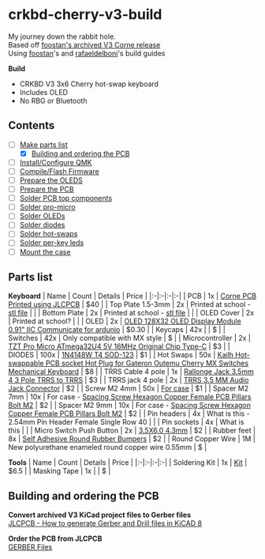 # crkbd-cherry-v3-build

My journey down the rabbit hole.  
Based off [foostan's archived V3 Corne release](https://github.com/foostan/crkbd/releases/tag/v3-final)  
Using [foostan](https://github.com/foostan/crkbd/blob/main/docs/corne-cherry/v3/buildguide_en.md)'s and [rafaeldelboni](https://github.com/rafaeldelboni/buildlogs/blob/main/crkbd-v3.md#compileflash-firmware)'s build guides

**Build**  
- CRKBD V3 3x6 Cherry hot-swap keyboard
- Includes OLED
- No RBG or Bluetooth

## Contents
- [ ] [Make parts list](#parts-list)
  - [X] [Building and ordering the PCB](#building-and-ordering-the-pcb)
- [ ] [Install/Configure QMK](#installconfigure-qmk)
- [ ] [Compile/Flash Firmware](#compileflash-firmware)
- [ ] [Prepare the OLEDS](#prepare-oleds)
- [ ] [Prepare the PCB](#prepare-pcb)
- [ ] [Solder PCB top components](#solder-pcb-top-components)
- [ ] [Solder pro-micro](#solder-pro-micro)
- [ ] [Solder OLEDs](#solder-oleds)
- [ ] [Solder diodes](#solder-diodes)
- [ ] [Solder hot-swaps](#solder-hot-swaps)
- [ ] [Solder per-key leds](#solder-per-key-leds)
- [ ] [Mount the case](#mount-the-case)

## Parts list
**Keyboard**
| Name | Count | Details | Price |
|:-|:-|:-|:-|
| PCB | 1x | [Corne PCB Printed using JLCPCB](https://jlcpcb.com/) | $40 |
| Top Plate 1.5-3mm | 2x |  Printed at school - [stl file]() | |
| Bottom Plate | 2x | Printed at school - [stl file]() | |
| OLED Cover | 2x | Printed at school? | |
| OLED | 2x | [OLED 128X32 OLED Display Module 0.91" IIC Communicate for ardunio](https://www.aliexpress.com/item/32777216785.html?spm=a2g0s.9042311.0.0.27424c4dlrgRjA) | $0.30 |
| Keycaps | 42x | | $ |
| Switches | 42x | Only compatible with MX style | $ |
| Microcontroller | 2x | [TZT Pro Micro ATmega32U4 5V 16MHz Original Chip Type-C](https://www.aliexpress.us/item/2251832581993895.html?spm=a2g0s.9042311.0.0.27424c4dlrgRjA&gatewayAdapt=glo2usa4itemAdapt) | $3 |
| DIODES | 100x | [1N4148W T4 SOD-123](https://www.aliexpress.us/item/2251832735176193.html?spm=a2g0o.cart.0.0.624d38dayf8uXk&mp=1&gatewayAdapt=glo2usa) | $1 |
| Hot Swaps | 50x | [Kailh Hot-swappable PCB socket Hot Plug for Gateron Outemu Cherry MX Switches Mechanical Keyboard](https://www.aliexpress.us/item/2255800865526224.html?spm=a2g0s.9042311.0.0.27424c4dlrgRjA&gatewayAdapt=glo2usa4itemAdapt) | $8 |
| TRRS Cable 4 pole | 1x | [Rallonge Jack 3.5mm 4 3 Pole TRRS to TRRS](https://www.aliexpress.us/item/3256805991501373.html?spm=a2g0o.productlist.main.1.10596d99xhZTwL&algo_pvid=9dde26da-8622-45dc-8815-b85b16e86c14&algo_exp_id=9dde26da-8622-45dc-8815-b85b16e86c14-0&pdp_npi=4%40dis%21USD%214.45%210.99%21%21%2131.54%217.01%21%402101c5b117242987081857098e0582%2112000036149303822%21sea%21US%212778608228%21ABX&curPageLogUid=1JhzGCK9fNj9&utparam-url=scene%3Asearch%7Cquery_from%3A) | $3 |
| TRRS jack 4 pole | 2x | [TRRS 3.5 MM Audio Jack Connector](https://www.aliexpress.us/item/2251832843150354.html?spm=a2g0o.productlist.main.1.48111de5AJ9NKs&algo_pvid=5dba46f3-603a-4bae-a23b-4ff6e264e75a&algo_exp_id=5dba46f3-603a-4bae-a23b-4ff6e264e75a-0&pdp_npi=4%40dis%21USD%211.51%210.99%21%21%211.51%210.99%21%402101fb1717243074242777122e20ab%2112000038224902314%21sea%21US%212778608228%21ABX&curPageLogUid=ZP6AutQHqCPa&utparam-url=scene%3Asearch%7Cquery_from%3A) | $2 |
| Screw M2 4mm | 50x | [For case](https://www.aliexpress.us/item/3256805432431543.html?spm=a2g0o.productlist.main.7.71d74614yyKWon&algo_pvid=6ee9a92e-cdc7-460a-af3b-ac2b0e62eb9a&aem_p4p_detail=202408212153242149051534836220006711131&algo_exp_id=6ee9a92e-cdc7-460a-af3b-ac2b0e62eb9a-3&pdp_npi=4%40dis%21USD%211.02%210.96%21%21%217.24%216.81%21%402103094f17243024043121319e1b2a%2112000033767212213%21sea%21US%212778608228%21ABX&curPageLogUid=qknRdn84mFma&utparam-url=scene%3Asearch%7Cquery_from%3A&search_p4p_id=202408212153242149051534836220006711131_1) | $1 |
| Spacer M2 7mm | 10x | For case - [Spacing Screw Hexagon Copper Female PCB Pillars Bolt M2](https://www.aliexpress.us/item/3256805863280885.html?spm=a2g0o.productlist.main.31.81d0187fZbMQZZ&algo_pvid=6d868c51-1d17-4027-9621-7291015036ed&aem_p4p_detail=2024082122034312246280635684690006792288&algo_exp_id=6d868c51-1d17-4027-9621-7291015036ed-15&pdp_npi=4%40dis%21USD%211.73%210.99%21%21%211.73%210.99%21%402101f00117243030236031082e3709%2112000035491390234%21sea%21US%212778608228%21ABX&curPageLogUid=wCfdJ6WOajxb&utparam-url=scene%3Asearch%7Cquery_from%3A&search_p4p_id=2024082122034312246280635684690006792288_4) | $2 |
| Spacer M2 9mm | 10x | For case - [Spacing Screw Hexagon Copper Female PCB Pillars Bolt M2](https://www.aliexpress.us/item/3256805863280885.html?spm=a2g0o.productlist.main.31.81d0187fZbMQZZ&algo_pvid=6d868c51-1d17-4027-9621-7291015036ed&aem_p4p_detail=2024082122034312246280635684690006792288&algo_exp_id=6d868c51-1d17-4027-9621-7291015036ed-15&pdp_npi=4%40dis%21USD%211.73%210.99%21%21%211.73%210.99%21%402101f00117243030236031082e3709%2112000035491390234%21sea%21US%212778608228%21ABX&curPageLogUid=wCfdJ6WOajxb&utparam-url=scene%3Asearch%7Cquery_from%3A&search_p4p_id=2024082122034312246280635684690006792288_4) | $2 |
| Pin headers | 4x | What is this - 2.54mm Pin Header Female Single Row 40 | |
| Pin sockets | 4x | What is  this | |
| Micro Switch Push Button | 2x | [3.5X6.0 4.3mm](https://www.aliexpress.us/item/2255801131587911.html?spm=a2g0o.productlist.main.11.25c42ab7945L0g&algo_pvid=dac85663-e6ab-4edf-8f0b-694a6933e9c6&algo_exp_id=dac85663-e6ab-4edf-8f0b-694a6933e9c6-5&pdp_npi=4%40dis%21USD%211.65%210.99%21%21%211.65%210.99%21%402101fb1017243134978332288e1d60%2110000015703759334%21sea%21US%212778608228%21ABX&curPageLogUid=Pw86YkSPPIYg&utparam-url=scene%3Asearch%7Cquery_from%3A) | $2 |
| Rubber feet | 8x | [Self Adhesive Round Rubber Bumpers](https://www.aliexpress.us/item/3256803421259871.html?spm=a2g0o.productlist.main.3.20532efcADR9z1&algo_pvid=65a8005d-cd94-42ca-a017-fcf571b98ffc&algo_exp_id=65a8005d-cd94-42ca-a017-fcf571b98ffc-1&pdp_npi=4%40dis%21USD%211.59%210.99%21%21%211.59%210.99%21%402103010b17243068517578144e2184%2112000026474338043%21sea%21US%212778608228%21ABX&curPageLogUid=nqeudm8T1Uhl&utparam-url=scene%3Asearch%7Cquery_from%3A) | $2 |
| Round Copper Wire | 1M | New polyurethane enameled round copper wire 0.55mm | $ |

**Tools**
| Name | Count | Details | Price |
|:-|:-|:-|:-|
| Soldering Kit | 1x | [Kit](https://www.amazon.com/Soldering-Kit-Temperature-Desoldering-Electronics/dp/B07GTGGLXN/ref=sr_1_5?crid=38MPRDWM5JBD2&dib=eyJ2IjoiMSJ9.bN2ArPTpgQRijAd577UAx2lb0lxJe9OJfvIrJ6Bhu94uZRdZ0QiOR1-KaozOEwvqRFJO6PmfGYfSgNX8FCBUUr7tF74wEkvH2oPiK_vOUmZ4kcyFUs1GxnhlBGenUVRiocpGicXoasYk4pn2j1hmV_uITJfg-8F86EbmyExxmN_qOA8LUu2XNpdrcps8dFHy3x6Vsxs0nPWFvIyXwVel8fIs0YaS7FLhzvMPE6c5Bm9Sv0gDM9kTUX6UC23l9WSCI8h0VyGKKpOtbs7h1YVjf3JVk5e2DfrIKZ26WudrKVE.zCvhrofR5D4P22aA3xQqujJoRpbFraz-JM9WFvdwxwk&dib_tag=se&keywords=soldering+kit&qid=1724294807&sprefix=soldering+ki%2Caps%2C181&sr=8-5#customerReviews) | $6.5 |
| Masking Tape | 1x | | $ |

## Building and ordering the PCB
**Convert archived V3 KiCad project files to Gerber files**  
[JLCPCB - How to generate Gerber and Drill files in KiCAD 8](https://jlcpcb.com/help/article/how-to-generate-gerber-and-drill-files-in-kicad-8)

**Order the PCB from JLCPCB**  
[GERBER Files](./GERBER-v3-cherry.zip)


